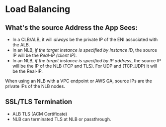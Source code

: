 # Load Balancing


## What's the source Address the App Sees:

- In a CLB/ALB, it will *always* be the private IP of the ENI associated with the ALB.
- In an NLB, *if the target instance is specified by Instance ID*, the source IP will be the *Real-IP (client IP)*.
- In an NLB, *if the target instance is specified by IP address*, the source IP will be the IP of the NLB (TCP and TLS). For UDP and (TCP_UDP) it will be the Real-IP. 

When using an NLB with a VPC endpoint or AWS GA, source IPs are the private IPs of the NLB nodes.

## SSL/TLS Termination

- ALB TLS (ACM Certificate)
- NLB can terminated TLS at NLB or passthrough.
